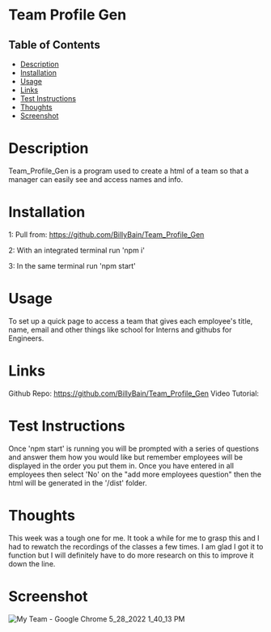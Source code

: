 # Team Profile Gen

## Table of Contents
- [Description](#description)
- [Installation](#installation)
- [Usage](#usage)
- [Links](#links)
- [Test Instructions](#test_instructions)
- [Thoughts](#thoughts)
- [Screenshot](#screenshot)

# Description
Team_Profile_Gen is a program used to create a html of a team so that a manager can easily see and access names and info.

# Installation
1: Pull from: https://github.com/BillyBain/Team_Profile_Gen 

2: With an integrated terminal run 'npm i' 

3: In the same terminal run 'npm start'

# Usage
To set up a quick page to access a team that gives each employee's title, name, email and other things like school for Interns and githubs for Engineers.

# Links
Github Repo: https://github.com/BillyBain/Team_Profile_Gen
Video Tutorial: 

# Test Instructions
Once 'npm start' is running you will be prompted with a series of questions and answer them how you would like but remember employees will be displayed in the order you put them in. Once you have entered in all employees then select 'No' on the "add more employees question" then the html will be generated in the '/dist' folder.

# Thoughts
This week was a tough one for me. It took a while for me to grasp this and I had to rewatch the recordings of the classes a few times. I am glad I got it to function but I will definitely have to do more research on this to improve it down the line.

# Screenshot
![My Team - Google Chrome 5_28_2022 1_40_13 PM](https://user-images.githubusercontent.com/100814286/170836782-05b79609-b279-4595-b6dd-2acd05c60bec.png)
